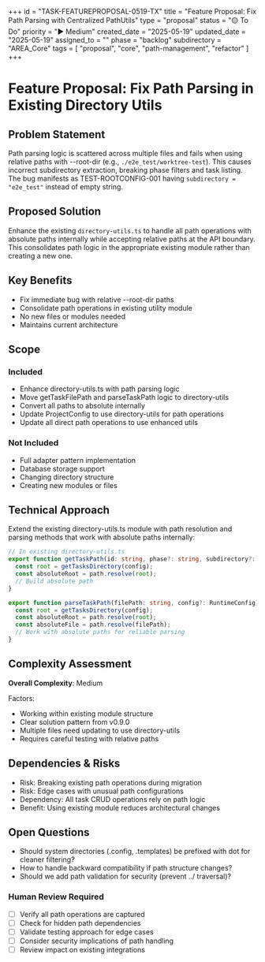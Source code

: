 +++
id = "TASK-FEATUREPROPOSAL-0519-TX"
title = "Feature Proposal: Fix Path Parsing with Centralized PathUtils"
type = "proposal"
status = "🟡 To Do"
priority = "▶️ Medium"
created_date = "2025-05-19"
updated_date = "2025-05-19"
assigned_to = ""
phase = "backlog"
subdirectory = "AREA_Core"
tags = [ "proposal", "core", "path-management", "refactor" ]
+++

# Feature Proposal: Fix Path Parsing in Existing Directory Utils

## Problem Statement
Path parsing logic is scattered across multiple files and fails when using relative paths with --root-dir (e.g., `./e2e_test/worktree-test`). This causes incorrect subdirectory extraction, breaking phase filters and task listing. The bug manifests as TEST-ROOTCONFIG-001 having `subdirectory = "e2e_test"` instead of empty string.

## Proposed Solution
Enhance the existing `directory-utils.ts` to handle all path operations with absolute paths internally while accepting relative paths at the API boundary. This consolidates path logic in the appropriate existing module rather than creating a new one.

## Key Benefits
- Fix immediate bug with relative --root-dir paths
- Consolidate path operations in existing utility module
- No new files or modules needed
- Maintains current architecture

## Scope
### Included
- Enhance directory-utils.ts with path parsing logic
- Move getTaskFilePath and parseTaskPath logic to directory-utils
- Convert all paths to absolute internally
- Update ProjectConfig to use directory-utils for path operations
- Update all direct path operations to use enhanced utils

### Not Included
- Full adapter pattern implementation
- Database storage support
- Changing directory structure
- Creating new modules or files

## Technical Approach
Extend the existing directory-utils.ts module with path resolution and parsing methods that work with absolute paths internally:

```typescript
// In existing directory-utils.ts
export function getTaskPath(id: string, phase?: string, subdirectory?: string, config?: RuntimeConfig): string {
  const root = getTasksDirectory(config);
  const absoluteRoot = path.resolve(root);
  // Build absolute path
}

export function parseTaskPath(filePath: string, config?: RuntimeConfig): { phase?: string; subdirectory?: string } {
  const root = getTasksDirectory(config);
  const absoluteRoot = path.resolve(root);
  const absoluteFile = path.resolve(filePath);
  // Work with absolute paths for reliable parsing
}
```

## Complexity Assessment
**Overall Complexity**: Medium

Factors:
- Working within existing module structure
- Clear solution pattern from v0.9.0
- Multiple files need updating to use directory-utils
- Requires careful testing with relative paths

## Dependencies & Risks
- Risk: Breaking existing path operations during migration
- Risk: Edge cases with unusual path configurations
- Dependency: All task CRUD operations rely on path logic
- Benefit: Using existing module reduces architectural changes

## Open Questions
- Should system directories (.config, .templates) be prefixed with dot for cleaner filtering?
- How to handle backward compatibility if path structure changes?
- Should we add path validation for security (prevent ../ traversal)?

### Human Review Required
- [ ] Verify all path operations are captured
- [ ] Check for hidden path dependencies
- [ ] Validate testing approach for edge cases
- [ ] Consider security implications of path handling
- [ ] Review impact on existing integrations
